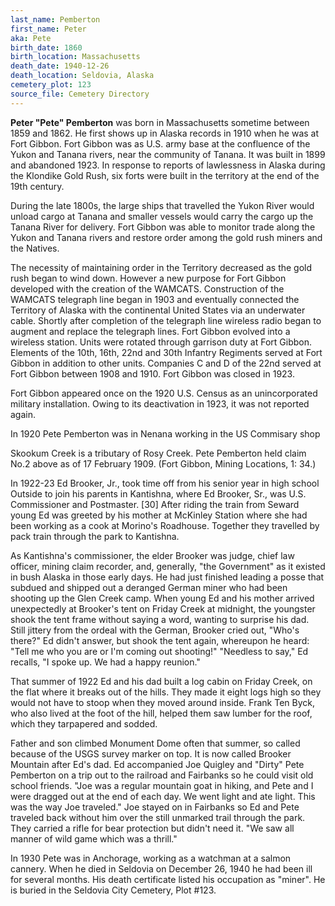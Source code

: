 ```yaml
---
last_name: Pemberton
first_name: Peter
aka: Pete
birth_date: 1860
birth_location: Massachusetts
death_date: 1940-12-26
death_location: Seldovia, Alaska
cemetery_plot: 123
source_file: Cemetery Directory
---
```


**Peter "Pete" Pemberton** was born in Massachusetts sometime between
1859 and 1862. He first shows up in Alaska records in 1910 when he was
at Fort Gibbon. Fort Gibbon was as U.S. army base at the confluence of
the Yukon and Tanana rivers, near the community of Tanana. It was built
in 1899 and abandoned 1923. In response to reports of lawlessness in
Alaska during the Klondike Gold Rush, six forts were built in the
territory at the end of the 19th century.

During the late 1800s, the large ships that travelled the Yukon River
would unload cargo at Tanana and smaller vessels would carry the cargo
up the Tanana River for delivery. Fort Gibbon was able to monitor trade
along the Yukon and Tanana rivers and restore order among the gold rush
miners and the Natives.

The necessity of maintaining order in the Territory decreased as the
gold rush began to wind down. However a new purpose for Fort Gibbon
developed with the creation of the WAMCATS. Construction of the WAMCATS
telegraph line began in 1903 and eventually connected the Territory of
Alaska with the continental United States via an underwater cable.
Shortly after completion of the telegraph line wireless radio began to
augment and replace the telegraph lines. Fort Gibbon evolved into a
wireless station. Units were rotated through garrison duty at Fort
Gibbon. Elements of the 10th, 16th, 22nd and 30th Infantry Regiments
served at Fort Gibbon in addition to other units. Companies C and D of
the 22nd served at Fort Gibbon between 1908 and 1910. Fort Gibbon was
closed in 1923.

Fort Gibbon appeared once on the 1920 U.S. Census as an unincorporated
military installation. Owing to its deactivation in 1923, it was not
reported again.

In 1920 Pete Pemberton was in Nenana working in the US Commisary shop

Skookum Creek is a tributary of Rosy Creek. Pete Pemberton held claim
No.2 above as of 17 February 1909. (Fort Gibbon, Mining Locations, 1:
34.)

In 1922-23 Ed Brooker, Jr., took time off from his senior year in high
school Outside to join his parents in Kantishna, where Ed Brooker, Sr.,
was U.S. Commissioner and Postmaster. \[30\] After riding the train from
Seward young Ed was greeted by his mother at McKinley Station where she
had been working as a cook at Morino's Roadhouse. Together they
travelled by pack train through the park to Kantishna.

As Kantishna's commissioner, the elder Brooker was judge, chief law
officer, mining claim recorder, and, generally, "the Government" as it
existed in bush Alaska in those early days. He had just finished leading
a posse that subdued and shipped out a deranged German miner who had
been shooting up the Glen Creek camp. When young Ed and his mother
arrived unexpectedly at Brooker's tent on Friday Creek at midnight, the
youngster shook the tent frame without saying a word, wanting to
surprise his dad. Still jittery from the ordeal with the German, Brooker
cried out, "Who's there?" Ed didn't answer, but shook the tent again,
whereupon he heard: "Tell me who you are or I'm coming out shooting\!"
"Needless to say," Ed recalls, "I spoke up. We had a happy reunion."

That summer of 1922 Ed and his dad built a log cabin on Friday Creek, on
the flat where it breaks out of the hills. They made it eight logs high
so they would not have to stoop when they moved around inside. Frank Ten
Byck, who also lived at the foot of the hill, helped them saw lumber for
the roof, which they tarpapered and sodded.

Father and son climbed Monument Dome often that summer, so called
because of the USGS survey marker on top. It is now called Brooker
Mountain after Ed's dad. Ed accompanied Joe Quigley and "Dirty" Pete
Pemberton on a trip out to the railroad and Fairbanks so he could visit
old school friends. "Joe was a regular mountain goat in hiking, and Pete
and I were dragged out at the end of each day. We went light and ate
light. This was the way Joe traveled." Joe stayed on in Fairbanks so Ed
and Pete traveled back without him over the still unmarked trail through
the park. They carried a rifle for bear protection but didn't need it.
"We saw all manner of wild game which was a thrill."

In 1930 Pete was in Anchorage, working as a watchman at a salmon
cannery. When he died in Seldovia on December 26, 1940 he had been ill
for several months. His death certificate listed his occupation as
"miner". He is buried in the Seldovia City Cemetery, Plot #123.
